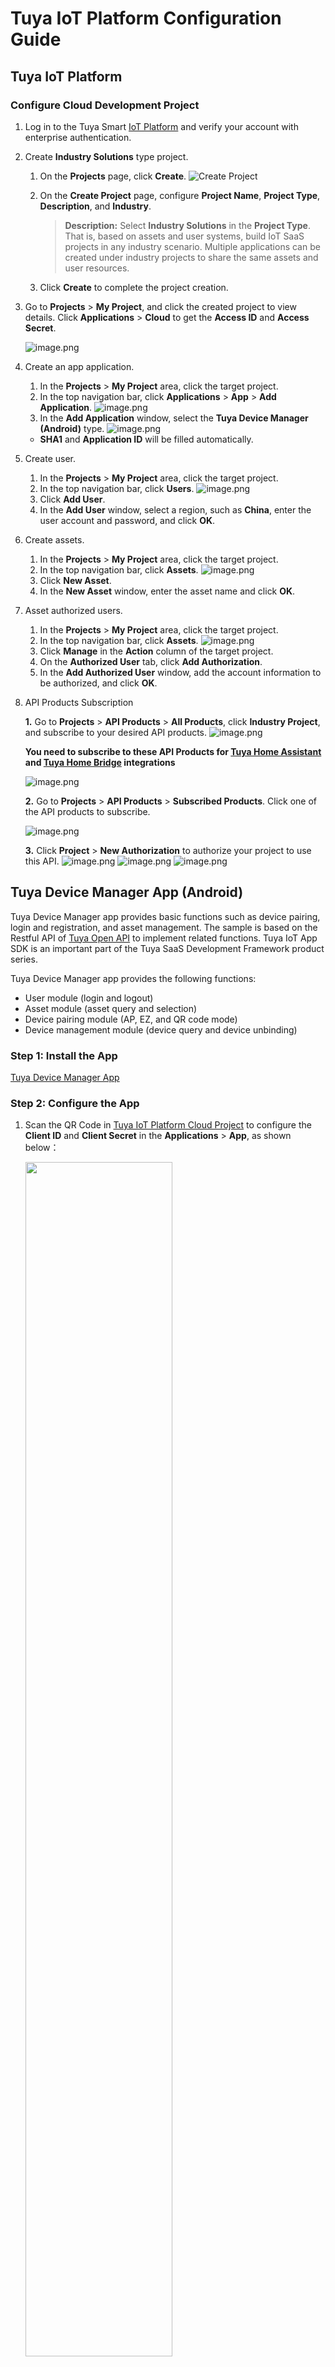 # Tuya IoT Platform Configuration Guide

## Tuya IoT Platform 

### Configure Cloud Development Project

1. Log in to the Tuya Smart [IoT Platform](https://iot.tuya.com/cloud/?_source=github) and verify your account with enterprise authentication.

2. Create **Industry Solutions** type project.
	1. On the **Projects** page, click **Create**.
	![Create Project](https://images.tuyacn.com/app/iotappsample/en/cr_product_new.png)
	2. On the **Create Project** page, configure **Project Name**, **Project Type**, **Description**, and **Industry**.
	
		>**Description:** Select **Industry Solutions** in the **Project Type**. That is, based on assets and user systems, build IoT SaaS projects in any industry scenario. Multiple applications can be created under industry projects to share the same assets and user resources.
		
	3. Click **Create** to complete the project creation.

3. Go to **Projects** > **My Project**, and click the created project to view details. Click **Applications** > **Cloud** to get the **Access ID** and **Access Secret**.

	![image.png](https://images.tuyacn.com/app/Hanh/cloudapplication1.png)

4. Create an app application.
	1. In the **Projects** > **My Project** area, click the target project.
	2. In the top navigation bar, click **Applications** > **App** > **Add Application**.
		![image.png](https://images.tuyacn.com/app/iotappsample/en/cr_app_new.png)
	3. In the **Add Application** window, select the **Tuya Device Manager (Android)** type.
	![image.png](https://images.tuyacn.com/app/Hanh/addappapplication.png)
   - **SHA1** and **Application ID** will be filled automatically.
		
5. Create user.
	1. In the **Projects** > **My Project** area, click the target project.
	2. In the top navigation bar, click **Users**.
	![image.png](https://images.tuyacn.com/app/iotappsample/en/cr_user_new.png)
	3. Click **Add User**.
	4. In the **Add User** window, select a region, such as **China**, enter the user account and password, and click **OK**.


6. Create assets.
	1. In the **Projects** > **My Project** area, click the target project.
	2. In the top navigation bar, click **Assets**.
	![image.png](https://images.tuyacn.com/app/iotappsample/en/addAsset.png)
	3. Click **New Asset**.
	4. In the **New Asset** window, enter the asset name and click **OK**.

7. Asset authorized users.
	1. In the **Projects** > **My Project** area, click the target project.
	2. In the top navigation bar, click **Assets**.
	![image.png](https://images.tuyacn.com/app/iotappsample/en/cr_auth_new.png)
	3. Click **Manage** in the **Action** column of the target project.
	4. On the **Authorized User** tab, click **Add Authorization**.
	5. In the **Add Authorized User** window, add the account information to be authorized, and click **OK**.
	
8. API Products Subscription

   **1.** Go to **Projects** > **API Products** > **All Products**, click **Industry Project**, and subscribe to your desired API products.
	![image.png](https://images.tuyacn.com/app/Hanh/APIproducts.png)
	
	**You need to subscribe to these API Products for [Tuya Home Assistant](https://github.com/tuya/tuya-home-assistant) and [Tuya Home Bridge](https://github.com/tuya/tuya-homebridge) integrations**
	
	![image.png](https://images.tuyacn.com/app/Hanh/openapiproducts.png)
	
	**2.** Go to **Projects** > **API Products** > **Subscribed Products**. Click one of the API products to subscribe.
	
	![image.png](https://images.tuyacn.com/app/Hanh/buyapi.png)
	
	**3.** Click **Project** > **New Authorization** to authorize your project to use this API.
	![image.png](https://images.tuyacn.com/app/Hanh/tip.png)
	![image.png](https://images.tuyacn.com/app/Hanh/newauthorization.png)
	![image.png](https://images.tuyacn.com/app/Hanh/apiproductauthorization.png)

## Tuya Device Manager App (Android)

Tuya Device Manager app provides basic functions such as device pairing, login and registration, and asset management. The sample is based on the Restful API of [Tuya Open API](https://developer.tuya.com/en/docs/cloud/) to implement related functions. Tuya IoT App SDK is an important part of the Tuya SaaS Development Framework product series.

Tuya Device Manager app provides the following functions:

- User module (login and logout)
- Asset module (asset query and selection)
- Device pairing module (AP, EZ, and QR code mode)
- Device management module (device query and device unbinding)

### Step 1: Install the App 

[Tuya Device Manager App](https://github.com/tuya/tuya-android-iot-app-sdk-sample/releases)

### Step 2: Configure the App

1. Scan the QR Code in [Tuya IoT Platform Cloud Project](https://iot.tuya.com/cloud/) to configure the **Client ID** and **Client Secret** in the **Applications** > **App**, as shown below：

    <img src="https://images.tuyacn.com/app/Hanh/applicationAPP1.png" width="70%"/>

2. Scan the QR code to log in to the Device Manager.
<img src="https://images.tuyacn.com/app/Hanh/scan.jpg" width="30%" />

### Step 3: Account Login
1. Choose the region where we create our account, such as **China**.
2. In the [Tuya IoT Platform](https://iot.tuya.com/) > **Projects** > **Users**, get the username and password.
	
	<img src="https://images.tuyacn.com/app/Hanh/login.jpg" width="30%" />
	
3. Homepage appears.
	
	<img src="https://images.tuyacn.com/app/Hanh/devicemanager.jpg"  width="30%" />
	
### Step 4: Device Pairing

- EZ Mode

	<img src="https://images.tuyacn.com/app/Hanh/ez.jpg" width="30%" />

- AP Mode

	<img src="https://images.tuyacn.com/app/Hanh/ap.jpg" width="30%" />
	
- QR Code

	<img src="https://images.tuyacn.com/app/Hanh/qr.jpg" width="30%" />
	
### Step 5: Successful Pairing

- Device pairing succeeded.

	<img src="https://images.tuyacn.com/app/Hanh/devicelist1.jpg" width="30%" />

- Check the device list.

	<img src="https://images.tuyacn.com/app/Hanh/devicelist.jpg" width="30%" />
	
	
